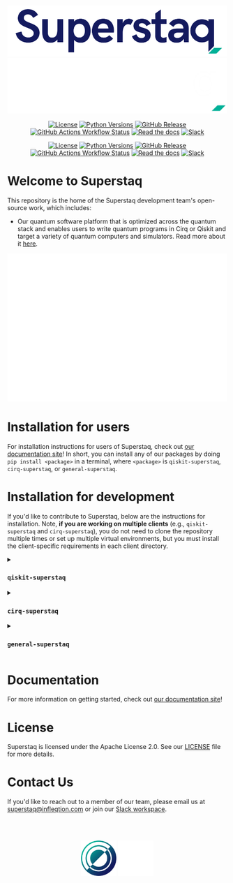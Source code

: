<p align="center">
  <img src="./docs/source/_static/logos/Superstaq_color.png#gh-light-mode-only">
  <img src="./docs/source/_static/logos/Superstaq_white.png#gh-dark-mode-only">
</p>

<div align="center">

<a href="">[![License](https://img.shields.io/github/license/Infleqtion/client-superstaq?style=flat&logo=pypi&logoColor=white&labelColor=00b198&color=141a5e#gh-light-mode-only)](https://github.com/Infleqtion/client-superstaq/blob/main/LICENSE)</a>
<a href="">[![Python Versions](https://img.shields.io/badge/python-3.9%20|%203.10%20|%203.11%20|%203.12%20|%203.13%20-141a5e?display_name=tag&style=flat&logo=pypi&logoColor=white&labelColor=00b198&color=141a5e#gh-light-mode-only)](https://github.com/Infleqtion/client-superstaq)
<a href="">[![GitHub Release](https://img.shields.io/github/v/release/Infleqtion/client-superstaq?display_name=tag&style=flat&logo=pypi&logoColor=white&labelColor=00b198&color=141a5e#gh-light-mode-only)](https://github.com/Infleqtion/client-superstaq/releases)</a>
<a href="">[![GitHub Actions Workflow Status](https://img.shields.io/github/actions/workflow/status/Infleqtion/client-superstaq/ci.yml?branch=main&style=flat&logo=github&logoColor=white&labelColor=00b198&color=141a5e#gh-light-mode-only)](https://github.com/Infleqtion/client-superstaq/actions/workflows/ci.yml)</a>
<a href="">[![Read the docs](https://img.shields.io/badge/Read%20the%20docs-a?style=flat&logo=read-the-docs&logoColor=white&labelColor=00b198&color=141a5e#gh-light-mode-only)](https://superstaq.readthedocs.io/)</a>
<a href="">[![Slack](https://img.shields.io/badge/Slack-slack?style=flat&logo=slack&logoColor=white&labelColor=00b198&color=141a5e#gh-light-mode-only)](https://join.slack.com/t/superstaq/shared_invite/zt-1wr6eok5j-fMwB7dPEWGG~5S474xGhxw)</a>

<a href="">[![License](https://img.shields.io/github/license/Infleqtion/client-superstaq?style=flat&logo=python&logoColor=white&labelColor=00b198&color=white#gh-dark-mode-only)](https://github.com/Infleqtion/client-superstaq/blob/main/LICENSE)</a>
<a href="">[![Python Versions](https://img.shields.io/badge/python-3.9%20|%203.10%20|%203.11%20|%203.12%20|%203.13%20-white?style=flat&logo=python&logoColor=white&labelColor=00b198&color=white#gh-dark-mode-only)](https://github.com/Infleqtion/client-superstaq)</a>
<a href="">[![GitHub Release](https://img.shields.io/github/v/release/Infleqtion/client-superstaq?display_name=tag&style=flat&logo=pypi&logoColor=white&labelColor=00b198&color=white#gh-dark-mode-only)](https://github.com/Infleqtion/client-superstaq/releases)</a>
<a href="">[![GitHub Actions Workflow Status](https://img.shields.io/github/actions/workflow/status/Infleqtion/client-superstaq/ci.yml?branch=main&style=flat&logo=github&logoColor=white&labelColor=00b198&color=white#gh-dark-mode-only)](https://github.com/Infleqtion/client-superstaq/actions/workflows/ci.yml)</a>
<a href="">[![Read the docs](https://img.shields.io/badge/Read%20the%20docs-a?style=flat&logo=read-the-docs&logoColor=white&labelColor=00b198&color=white#gh-dark-mode-only)](https://superstaq.readthedocs.io/)</a>
<a href="">[![Slack](https://img.shields.io/badge/Slack-slack?style=flat&logo=slack&logoColor=white&labelColor=00b198&color=white#gh-dark-mode-only)](https://join.slack.com/t/superstaq/shared_invite/zt-1wr6eok5j-fMwB7dPEWGG~5S474xGhxw)</a>
</div>

# Welcome to Superstaq

This repository is the home of the Superstaq development team's open-source work, which includes:

- Our quantum software platform that is optimized across the quantum stack and enables users to write quantum programs in Cirq or Qiskit and target a variety of quantum computers and simulators. Read more about it [here](https://www.infleqtion.com/superstaq).

<p align="center"><img src="docs/source/_static/svg/code.svg"></p>

# Installation for users

For installation instructions for users of Superstaq, check out [our documentation site](https://superstaq.readthedocs.io/)! In short, you can install any of our packages by doing `pip install <package>` in a terminal, where `<package>` is `qiskit-superstaq`, `cirq-superstaq`, or `general-superstaq`.

# Installation for development

If you'd like to contribute to Superstaq, below are the instructions for installation. Note, **if you are working on multiple clients** (e.g., `qiskit-superstaq` and `cirq-superstaq`), you do not need to clone the repository multiple times or set up multiple virtual environments, but you must install the client-specific requirements in each client directory.

<details>
<summary> <h3> <code>qiskit-superstaq</code> </h3> </summary>

```console
git clone git@github.com:Infleqtion/client-superstaq.git
python3 -m venv venv_superstaq
source venv_superstaq/bin/activate
cd client-superstaq/qiskit-superstaq
python3 -m pip install -e ".[dev]"
```

</details>

<details>
<summary> <h3> <code>cirq-superstaq</code> </h3> </summary>

```console
git clone git@github.com:Infleqtion/client-superstaq.git
python3 -m venv venv_superstaq
source venv_superstaq/bin/activate
cd client-superstaq/cirq-superstaq
python3 -m pip install -e ".[dev]"
```

</details>

<details>
<summary> <h3> <code>general-superstaq</code> </h3> </summary>

```console
git clone git@github.com:Infleqtion/client-superstaq.git
python3 -m venv venv_superstaq
source venv_superstaq/bin/activate
cd client-superstaq/general-superstaq
python3 -m pip install -e ".[dev]"
```

</details>

# Documentation

For more information on getting started, check out [our documentation site](https://superstaq.readthedocs.io/)!

# License

Superstaq is licensed under the Apache License 2.0. See our [LICENSE](https://github.com/Infleqtion/client-superstaq/blob/main/LICENSE) file for more details.

# Contact Us

If you'd like to reach out to a member of our team, please email us at <superstaq@infleqtion.com> or join our [Slack workspace](https://join.slack.com/t/superstaq/shared_invite/zt-1wr6eok5j-fMwB7dPEWGG~5S474xGhxw).

<p align="center" style="padding: 50px">
  <img src="./docs/source/_static/logos/Infleqtion_logo.png#gh-light-mode-only" style="width: 20%">
  <img src="./docs/source/_static/logos/Infleqtion_logo_white.png#gh-dark-mode-only" style="width: 20%">
</p>
